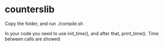 # counterslib

Copy the folder, and run ./compile.sh

In your code you need to use init_time(), and after that, print_time(). Time between calls are showed.
